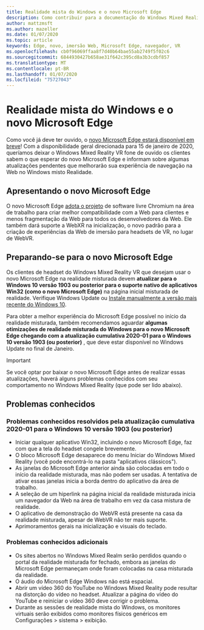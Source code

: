 ```yaml
---
title: Realidade mista do Windows e o novo Microsoft Edge
description: Como contribuir para a documentação do Windows Mixed Reality.
author: mattzmsft
ms.author: mazeller
ms.date: 01/07/2020
ms.topic: article
keywords: Edge, novo, imersão Web, Microsoft Edge, navegador, VR
ms.openlocfilehash: cb0f96069ffaa8f7d40b64bae55ab2749f5f02c6
ms.sourcegitcommit: 6844930427b658ae31f642c395cd8a3b3cdbf857
ms.translationtype: MT
ms.contentlocale: pt-BR
ms.lasthandoff: 01/07/2020
ms.locfileid: "75727043"
---
```

# <a name="windows-mixed-reality-and-the-new-microsoft-edge"></a>Realidade mista do Windows e o novo Microsoft Edge

Como você já deve ter ouvido, o [novo Microsoft Edge estará disponível em breve](https://blogs.windows.com/windowsexperience/2019/11/04/introducing-the-new-microsoft-edge-and-bing/)! Com a disponibilidade geral direcionada para 15 de janeiro de 2020, queríamos deixar o Windows Mixed Reality VR fone de ouvido os clientes sabem o que esperar do novo Microsoft Edge e informam sobre algumas atualizações pendentes que melhorarão sua experiência de navegação na Web no Windows misto Realidade.

## <a name="introducing-the-new-microsoft-edge"></a>Apresentando o novo Microsoft Edge

O novo Microsoft Edge [adota o projeto](https://blogs.windows.com/windowsexperience/2018/12/06/microsoft-edge-making-the-web-better-through-more-open-source-collaboration/) de software livre Chromium na área de trabalho para criar melhor compatibilidade com a Web para clientes e menos fragmentação da Web para todos os desenvolvedores da Web. Ele também dará suporte a WebXR na inicialização, o novo padrão para a criação de experiências da Web de imersão para headsets de VR, no lugar de WebVR.

## <a name="getting-ready-for-the-new-microsoft-edge"></a>Preparando-se para o novo Microsoft Edge

Os clientes de headset do Windows Mixed Reality VR que desejam usar o novo Microsoft Edge na realidade misturada devem **atualizar para o Windows 10 versão 1903 ou posterior para o suporte nativo de aplicativos Win32 (como o novo Microsoft Edge)** na página inicial misturada de realidade. Verifique Windows Update ou [Instale manualmente a versão mais recente do Windows 10](https://www.microsoft.com/en-us/software-download/windows10).

Para obter a melhor experiência do Microsoft Edge possível no início da realidade misturada, também recomendamos aguardar **algumas otimizações de realidade misturada do Windows para o novo Microsoft Edge chegando com a atualização cumulativa 2020-01 para o Windows 10 versão 1903 (ou posterior)** , que deve estar disponível no Windows Update no final de Janeiro.

>[!IMPORTANT]
>Se você optar por baixar o novo Microsoft Edge antes de realizar essas atualizações, haverá alguns problemas conhecidos com seu comportamento no Windows Mixed Reality (que pode ser lido abaixo).

## <a name="known-issues"></a>Problemas conhecidos

### <a name="known-issues-resolved-by-the-2020-01-cumulative-update-for-windows-10-version-1903-or-later"></a>Problemas conhecidos resolvidos pela atualização cumulativa 2020-01 para o Windows 10 versão 1903 (ou posterior)

- Iniciar qualquer aplicativo Win32, incluindo o novo Microsoft Edge, faz com que a tela do headset congele brevemente.
- O bloco Microsoft Edge desaparece do menu Iniciar do Windows Mixed Reality (você pode encontrá-lo na pasta "aplicativos clássicos").
- As janelas do Microsoft Edge anterior ainda são colocadas em todo o início da realidade misturada, mas não podem ser usadas. A tentativa de ativar essas janelas inicia a borda dentro do aplicativo da área de trabalho.
- A seleção de um hiperlink na página inicial da realidade misturada inicia um navegador da Web na área de trabalho em vez da casa mistura de realidade.
- O aplicativo de demonstração do WebVR está presente na casa da realidade misturada, apesar de WebVR não ter mais suporte.
- Aprimoramentos gerais na inicialização e visuais do teclado.

### <a name="additional-known-issues"></a>Problemas conhecidos adicionais

-   Os sites abertos no Windows Mixed Realm serão perdidos quando o portal da realidade misturada for fechado, embora as janelas do Microsoft Edge permaneçam onde foram colocadas na casa misturada da realidade.
-   O áudio do Microsoft Edge Windows não está espacial.
-   Abrir um vídeo 360 do YouTube no Windows Mixed Reality pode resultar na distorção do vídeo no headset. Atualizar a página do vídeo do YouTube e reiniciar o vídeo 360 deve corrigir o problema.
-   Durante as sessões de realidade mista do Windows, os monitores virtuais serão exibidos como monitores físicos genéricos em Configurações > sistema > exibição.



